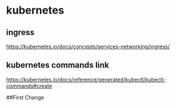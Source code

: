 # kubernetes


## ingress 

https://kubernetes.io/docs/concepts/services-networking/ingress/

## kubernetes commands link

https://kubernetes.io/docs/reference/generated/kubectl/kubectl-commands#create

##First Change
